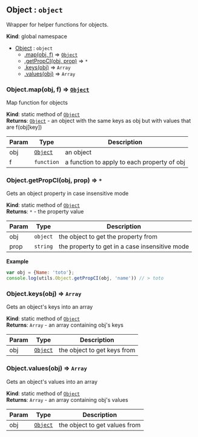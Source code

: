 <a name="Object"></a>
## Object : <code>object</code>
Wrapper for helper functions for objects.

**Kind**: global namespace  

* [Object](#Object) : <code>object</code>
  * [.map(obj, f)](#Object.map) ⇒ <code>[Object](#Object)</code>
  * [.getPropCI(obj, prop)](#Object.getPropCI) ⇒ <code>\*</code>
  * [.keys(obj)](#Object.keys) ⇒ <code>Array</code>
  * [.values(obj)](#Object.values) ⇒ <code>Array</code>

<a name="Object.map"></a>
### Object.map(obj, f) ⇒ <code>[Object](#Object)</code>
Map function for objects

**Kind**: static method of <code>[Object](#Object)</code>  
**Returns**: <code>[Object](#Object)</code> - an object with the same keys as obj but with values that are f(obj[key])  

| Param | Type | Description |
| --- | --- | --- |
| obj | <code>[Object](#Object)</code> | an object |
| f | <code>function</code> | a function to apply to each property of obj |

<a name="Object.getPropCI"></a>
### Object.getPropCI(obj, prop) ⇒ <code>\*</code>
Gets an object property in case insensitive mode

**Kind**: static method of <code>[Object](#Object)</code>  
**Returns**: <code>\*</code> - the property value  

| Param | Type | Description |
| --- | --- | --- |
| obj | <code>object</code> | the object to get the property from |
| prop | <code>string</code> | the property to get in a case insensitive mode |

**Example**  
```javascriptvar obj = {Name: 'toto'};console.log(utils.Object.getPropCI(obj, 'name')) // > toto```
<a name="Object.keys"></a>
### Object.keys(obj) ⇒ <code>Array</code>
Gets an object's keys into an array

**Kind**: static method of <code>[Object](#Object)</code>  
**Returns**: <code>Array</code> - an array containing obj's keys  

| Param | Type | Description |
| --- | --- | --- |
| obj | <code>[Object](#Object)</code> | the object to get keys from |

<a name="Object.values"></a>
### Object.values(obj) ⇒ <code>Array</code>
Gets an object's values into an array

**Kind**: static method of <code>[Object](#Object)</code>  
**Returns**: <code>Array</code> - an array containing obj's values  

| Param | Type | Description |
| --- | --- | --- |
| obj | <code>[Object](#Object)</code> | the object to get values from |

